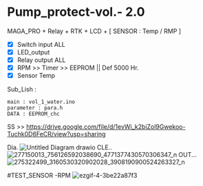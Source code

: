 # Pump_protect-vol.- 2.0
MAGA_PRO + Relay + RTK + LCD + [ SENSOR : Temp / RMP ]
- [x] Switch input ALL 
- [x] LED_output
- [x] Relay output ALL 
- [x] RPM >> Timer >> EEPROM ||  Def 5000 Hr.
- [x] Sensor Temp

Sub_Lish :
```
main : vol_1_water.ino
parameter : para.h
DATA : EEPROM_chc
```

SS >> https://drive.google.com/file/d/1evWi_k2biZol9Gwekoo-Tuchk0D6FeCR/view?usp=sharing

Dia.
![Untitled Diagram drawio](https://user-images.githubusercontent.com/54813971/161257789-1953f512-b22b-4a79-bff4-2f5250f2ae73.png)
CLE..
![277150013_756126592038690_4771377430570306347_n](https://user-images.githubusercontent.com/54813971/161249065-c9f6edec-3255-472e-8cc4-494385bf2d4b.jpg)
OUT...
![275322499_3160530320902028_3908190900524263327_n](https://user-images.githubusercontent.com/54813971/161249364-c4f4f5cd-8400-419c-bf2b-15fabc3ed266.jpg)

#TEST_SENSOR
-RPM
![ezgif-4-3be22a87f3](https://user-images.githubusercontent.com/54813971/161260171-651f1d57-ca4b-4ae6-84a8-5d99502e0628.gif)
